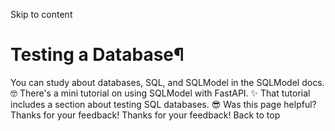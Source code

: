 Skip to content 
# Testing a Database¶
You can study about databases, SQL, and SQLModel in the SQLModel docs. 🤓
There's a mini tutorial on using SQLModel with FastAPI. ✨
That tutorial includes a section about testing SQL databases. 😎
Was this page helpful? 
Thanks for your feedback! 
Thanks for your feedback! 
Back to top 
